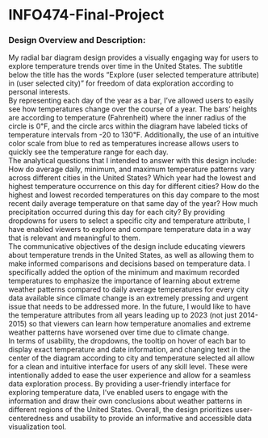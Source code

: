 # INFO474-Final-Project

### Design Overview and Description:

My radial bar diagram design provides a visually engaging way for users to explore temperature trends over time in the United States. The subtitle below the title has the words “Explore (user selected temperature attribute) in (user selected city)” for freedom of data exploration according to personal interests. <br />
By representing each day of the year as a bar, I’ve allowed users to easily see how temperatures change over the course of a year. The bars’ heights are according to temperature (Fahrenheit) where the inner radius of the circle is 0℉, and the circle arcs within the diagram have labeled ticks of temperature intervals from -20 to 130℉. Additionally, the use of an intuitive color scale from blue to red as temperatures increase allows users to quickly see the temperature range for each day.<br />
The analytical questions that I intended to answer with this design include: How do average daily, minimum, and maximum temperature patterns vary across different cities in the United States? Which year had the lowest and highest temperature occurrence on this day for different cities? How do the highest and lowest recorded temperatures on this day compare to the most recent daily average temperature on that same day of the year? How much precipitation occurred during this day for each city? By providing dropdowns for users to select a specific city and temperature attribute, I have enabled viewers to explore and compare temperature data in a way that is relevant and meaningful to them. <br />
The communicative objectives of the design include educating viewers about temperature trends in the United States, as well as allowing them to make informed comparisons and decisions based on temperature data. I specifically added the option of the minimum and maximum recorded temperatures to emphasize the importance of learning about extreme weather patterns compared to daily average temperatures for every city data available since climate change is an extremely pressing and urgent issue that needs to be addressed more. In the future, I would like to have the temperature attributes from all years leading up to 2023 (not just 2014-2015) so that viewers can learn how temperature anomalies and extreme weather patterns have worsened over time due to climate change.<br />
In terms of usability, the dropdowns, the tooltip on hover of each bar to display exact temperature and date information, and changing text in the center of the diagram according to city and temperature selected all allow for a clean and intuitive interface for users of any skill level. These were intentionally added to ease the user experience and allow for a seamless data exploration process. 
By providing a user-friendly interface for exploring temperature data, I’ve enabled users to engage with the information and draw their own conclusions about weather patterns in different regions of the United States. Overall, the design prioritizes user-centeredness and usability to provide an informative and accessible data visualization tool.
